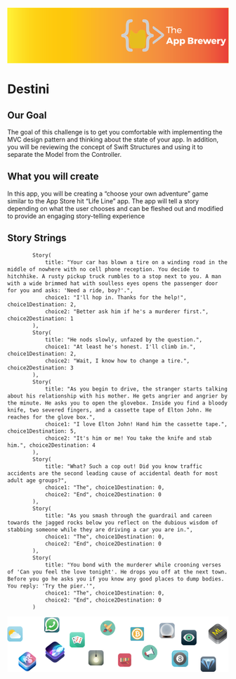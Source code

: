 
![App Brewery Banner](Documentation/AppBreweryBanner.png)

#  Destini

## Our Goal

The goal of this challenge is to get you comfortable with implementing the MVC design pattern and thinking about the state of your app. In addition, you will be reviewing the concept of Swift Structures and using it to separate the Model from the Controller. 

## What you will create

In this app, you will be creating a “choose your own adventure” game similar to the App Store hit “Life Line” app. The app will tell a story depending on what the user chooses and can be fleshed out and modified to provide an engaging story-telling experience


## Story Strings
```
        Story(
            title: "Your car has blown a tire on a winding road in the middle of nowhere with no cell phone reception. You decide to hitchhike. A rusty pickup truck rumbles to a stop next to you. A man with a wide brimmed hat with soulless eyes opens the passenger door for you and asks: 'Need a ride, boy?'.",
            choice1: "I'll hop in. Thanks for the help!", choice1Destination: 2,
            choice2: "Better ask him if he's a murderer first.", choice2Destination: 1
        ),
        Story(
            title: "He nods slowly, unfazed by the question.",
            choice1: "At least he's honest. I'll climb in.", choice1Destination: 2,
            choice2: "Wait, I know how to change a tire.", choice2Destination: 3
        ),
        Story(
            title: "As you begin to drive, the stranger starts talking about his relationship with his mother. He gets angrier and angrier by the minute. He asks you to open the glovebox. Inside you find a bloody knife, two severed fingers, and a cassette tape of Elton John. He reaches for the glove box.",
            choice1: "I love Elton John! Hand him the cassette tape.", choice1Destination: 5,
            choice2: "It's him or me! You take the knife and stab him.", choice2Destination: 4
        ),
        Story(
            title: "What? Such a cop out! Did you know traffic accidents are the second leading cause of accidental death for most adult age groups?",
            choice1: "The", choice1Destination: 0,
            choice2: "End", choice2Destination: 0
        ),
        Story(
            title: "As you smash through the guardrail and careen towards the jagged rocks below you reflect on the dubious wisdom of stabbing someone while they are driving a car you are in.",
            choice1: "The", choice1Destination: 0,
            choice2: "End", choice2Destination: 0
        ),
        Story(
            title: "You bond with the murderer while crooning verses of 'Can you feel the love tonight'. He drops you off at the next town. Before you go he asks you if you know any good places to dump bodies. You reply: 'Try the pier.'",
            choice1: "The", choice1Destination: 0,
            choice2: "End", choice2Destination: 0
        )      
```


![End Banner](Documentation/readme-end-banner.png)
